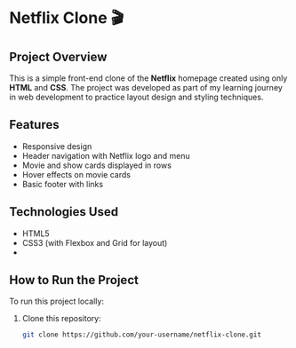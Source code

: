 # Netflix Clone 🎬

## Project Overview

This is a simple front-end clone of the **Netflix** homepage created using only **HTML** and **CSS**. The project was developed as part of my learning journey in web development to practice layout design and styling techniques.

## Features

- Responsive design
- Header navigation with Netflix logo and menu
- Movie and show cards displayed in rows
- Hover effects on movie cards
- Basic footer with links

## Technologies Used

- HTML5
- CSS3 (with Flexbox and Grid for layout)
- 
## How to Run the Project

To run this project locally:

1. Clone this repository:
   ```bash
   git clone https://github.com/your-username/netflix-clone.git

